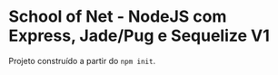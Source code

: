 # School of Net - NodeJS com Express, Jade/Pug e Sequelize V1

Projeto construído a partir do `npm init`.
